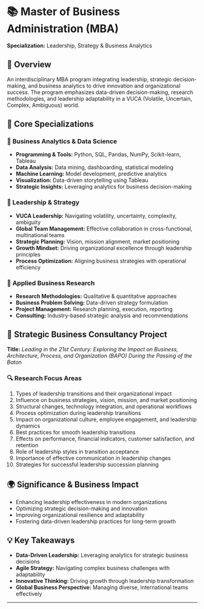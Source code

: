 # 📚 Master of Business Administration (MBA)  
**Specialization:** Leadership, Strategy & Business Analytics  

## 🎯 Overview  
An interdisciplinary MBA program integrating leadership, strategic decision-making, and business analytics to drive innovation and organizational success. The program emphasizes data-driven decision-making, research methodologies, and leadership adaptability in a VUCA (Volatile, Uncertain, Complex, Ambiguous) world.  

## 📖 Core Specializations  

### 🔹 **Business Analytics & Data Science**  
- **Programming & Tools:** Python, SQL, Pandas, NumPy, Scikit-learn, Tableau  
- **Data Analysis:** Data mining, dashboarding, statistical modeling  
- **Machine Learning:** Model development, predictive analytics  
- **Visualization:** Data-driven storytelling using Tableau  
- **Strategic Insights:** Leveraging analytics for business decision-making  

### 🔹 **Leadership & Strategy**  
- **VUCA Leadership:** Navigating volatility, uncertainty, complexity, ambiguity  
- **Global Team Management:** Effective collaboration in cross-functional, multinational teams  
- **Strategic Planning:** Vision, mission alignment, market positioning  
- **Growth Mindset:** Driving organizational excellence through leadership principles  
- **Process Optimization:** Aligning business strategies with operational efficiency  

### 🔹 **Applied Business Research**  
- **Research Methodologies:** Qualitative & quantitative approaches  
- **Business Problem Solving:** Data-driven strategy formulation  
- **Project Management:** Research planning, execution, reporting  
- **Consulting:** Industry-based strategic analysis and recommendations  

## 📑 **Strategic Business Consultancy Project**  
**Title:** *Leading in the 21st Century: Exploring the Impact on Business, Architecture, Process, and Organization (BAPO) During the Passing of the Baton*  

### 🔍 **Research Focus Areas**  
1. Types of leadership transitions and their organizational impact  
2. Influence on business strategies, vision, mission, and market positioning  
3. Structural changes, technology integration, and operational workflows  
4. Process optimization during leadership transitions  
5. Impact on organizational culture, employee engagement, and leadership dynamics  
6. Best practices for smooth leadership transitions  
7. Effects on performance, financial indicators, customer satisfaction, and retention  
8. Role of leadership styles in transition acceptance  
9. Importance of effective communication in leadership changes  
10. Strategies for successful leadership succession planning  

## 🌍 **Significance & Business Impact**  
- Enhancing leadership effectiveness in modern organizations  
- Optimizing strategic decision-making and innovation  
- Improving organizational resilience and adaptability  
- Fostering data-driven leadership practices for long-term growth  

## 💡 **Key Takeaways**  
- **Data-Driven Leadership:** Leveraging analytics for strategic business decisions  
- **Agile Strategy:** Navigating complex business challenges with adaptability  
- **Innovative Thinking:** Driving growth through leadership transformation  
- **Global Business Perspective:** Managing diverse, international teams effectively  

---

